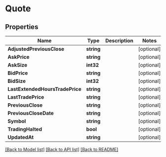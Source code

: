 # Quote

## Properties

Name | Type | Description | Notes
------------ | ------------- | ------------- | -------------
**AdjustedPreviousClose** | **string** |  | [optional] 
**AskPrice** | **string** |  | [optional] 
**AskSize** | **int32** |  | [optional] 
**BidPrice** | **string** |  | [optional] 
**BidSize** | **int32** |  | [optional] 
**LastExtendedHoursTradePrice** | **string** |  | [optional] 
**LastTradePrice** | **string** |  | [optional] 
**PreviousClose** | **string** |  | [optional] 
**PreviousCloseDate** | **string** |  | [optional] 
**Symbol** | **string** |  | [optional] 
**TradingHalted** | **bool** |  | [optional] 
**UpdatedAt** | **string** |  | [optional] 

[[Back to Model list]](../README.md#documentation-for-models) [[Back to API list]](../README.md#documentation-for-api-endpoints) [[Back to README]](../README.md)


